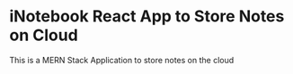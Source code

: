 # iNotebook React App to Store Notes on Cloud

This is a MERN Stack Application to store notes on the cloud
